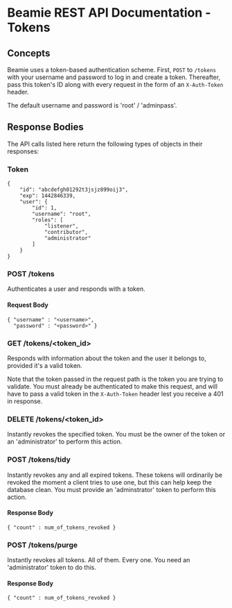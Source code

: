 # Beamie REST API Documentation - Tokens

## Concepts

Beamie uses a token-based authentication scheme. First, `POST` to `/tokens` with
your username and password to log in and create a token. Thereafter, pass this
token's ID along with every request in the form of an `X-Auth-Token` header.

The default username and password is 'root' / 'adminpass'.

## Response Bodies

The API calls listed here return the following types of objects in their
responses:

### Token

    {
        "id": "abcdefgh01292t3jsjz899oij3",
        "exp": 1442846339,
        "user": {
            "id": 1,
            "username": "root",
            "roles": [
                "listener",
                "contributor",
                "administrator"
            ]
        }
    }


### POST /tokens

Authenticates a user and responds with a token.

#### Request Body

    { "username" : "<username>",
      "password" : "<password>" }


### GET /tokens/<token_id>

Responds with information about the token and the user it belongs to, provided
it's a valid token.

Note that the token passed in the request path is the token you are trying to
validate. You must already be authenticated to make this request, and will have
to pass a valid token in the `X-Auth-Token` header lest you receive a 401 in
response.


### DELETE /tokens/<token_id>

Instantly revokes the specified token. You must be the owner of the token or
an 'administrator' to perform this action.


### POST /tokens/tidy

Instantly revokes any and all expired tokens. These tokens will ordinarily be
revoked the moment a client tries to use one, but this can help keep the
database clean. You must provide an 'adminstrator' token to perform this action.

#### Response Body

    { "count" : num_of_tokens_revoked }


### POST /tokens/purge

Instantly revokes all tokens. All of them. Every one. You need an
'administrator' token to do this.

#### Response Body

    { "count" : num_of_tokens_revoked }

